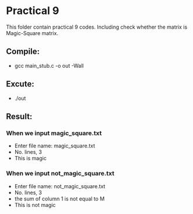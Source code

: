 # Practical 9

This folder contain practical 9 codes. Including check whether the matrix is Magic-Square matrix.

## Compile: 

*  gcc main_stub.c -o out -Wall

## Excute:

* ./out

## Result: 

### When we input magic_square.txt

* Enter file name: magic_square.txt
* No. lines, 3
* This is magic

### When we input not_magic_square.txt

* Enter file name: not_magic_square.txt
* No. lines, 3
* the sum of column 1 is not equal to M
* This is not magic

